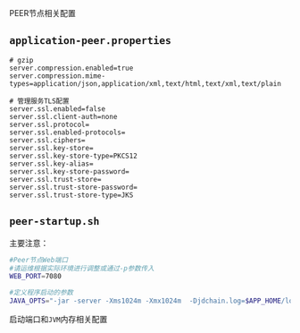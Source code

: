 PEER节点相关配置

## `application-peer.properties`

```properties
# gzip
server.compression.enabled=true
server.compression.mime-types=application/json,application/xml,text/html,text/xml,text/plain

# 管理服务TLS配置
server.ssl.enabled=false
server.ssl.client-auth=none
server.ssl.protocol=
server.ssl.enabled-protocols=
server.ssl.ciphers=
server.ssl.key-store=
server.ssl.key-store-type=PKCS12
server.ssl.key-alias=
server.ssl.key-store-password=
server.ssl.trust-store=
server.ssl.trust-store-password=
server.ssl.trust-store-type=JKS
```

## `peer-startup.sh`

主要注意：

```bash
#Peer节点Web端口
#请运维根据实际环境进行调整或通过-p参数传入
WEB_PORT=7080

#定义程序启动的参数
JAVA_OPTS="-jar -server -Xms1024m -Xmx1024m  -Djdchain.log=$APP_HOME/logs -Dlog4j.configurationFile=file:$APP_HOME/config/log4j2-gw.xml"
```
启动端口和`JVM`内存相关配置